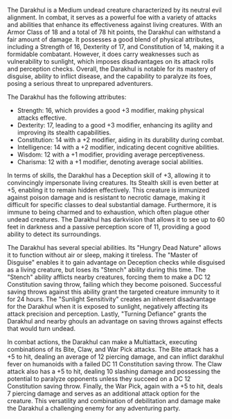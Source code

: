 The Darakhul is a Medium undead creature characterized by its neutral evil alignment. In combat, it serves as a powerful foe with a variety of attacks and abilities that enhance its effectiveness against living creatures. With an Armor Class of 18 and a total of 78 hit points, the Darakhul can withstand a fair amount of damage. It possesses a good blend of physical attributes, including a Strength of 16, Dexterity of 17, and Constitution of 14, making it a formidable combatant. However, it does carry weaknesses such as vulnerability to sunlight, which imposes disadvantages on its attack rolls and perception checks. Overall, the Darakhul is notable for its mastery of disguise, ability to inflict disease, and the capability to paralyze its foes, posing a serious threat to unprepared adventurers.

The Darakhul has the following attributes: 
- Strength: 16, which provides a good +3 modifier, making physical attacks effective.
- Dexterity: 17, leading to a good +3 modifier, enhancing its agility and improving its stealth capabilities.
- Constitution: 14 with a +2 modifier, aiding in its durability during combat.
- Intelligence: 14 with a +2 modifier, indicating decent cognitive abilities.
- Wisdom: 12 with a +1 modifier, providing average perceptiveness.
- Charisma: 12 with a +1 modifier, denoting average social abilities.

In terms of skills, the Darakhul has a Deception skill of +3, allowing it to convincingly impersonate living creatures. Its Stealth skill is even better at +5, enabling it to remain hidden effectively. This creature is immunized against poison damage and is resistant to necrotic damage, making it difficult for specific classes to deal substantial damage. Furthermore, it is immune to being charmed and to exhaustion, which often plague other undead creatures. The Darakhul has darkvision that allows it to see up to 60 feet in darkness and a passive perception score of 11, providing a good ability to detect its surroundings.

The Darakhul has several special abilities. Its "Hungry Dead Nature" allows it to function without air or sleep, making it tireless. The "Master of Disguise" enables it to gain advantage on Deception checks while disguised as a living creature, but loses its "Stench" ability during this time. The "Stench" ability afflicts nearby creatures, forcing them to make a DC 12 Constitution saving throw, failing which they become poisoned. Successful saving throws against this ability grant the targeted creature immunity to it for 24 hours. The "Sunlight Sensitivity" creates an inherent disadvantage for the Darakhul when it is exposed to sunlight, negatively affecting its attack precision and perception. Lastly, "Turning Defiance" grants the Darakhul and nearby ghouls an advantage on saving throws against effects that would turn undead.

In combat actions, the Darakhul can make a Multiattack, executing combinations of its Bite, Claw, and War Pick attacks. The Bite attack has a +5 to hit, dealing an average of 12 piercing damage, and can inflict darakhul fever on humanoids with a failed DC 11 Constitution saving throw. The Claw attack also has a +5 to hit, dealing 10 slashing damage and possessing the potential to paralyze opponents unless they succeed on a DC 12 Constitution saving throw. Finally, the War Pick, again with a +5 to hit, deals 7 piercing damage and serves as an additional attack option for the creature. This versatility and combination of debilitation and damage make the Darakhul a challenging enemy for any adventuring party.